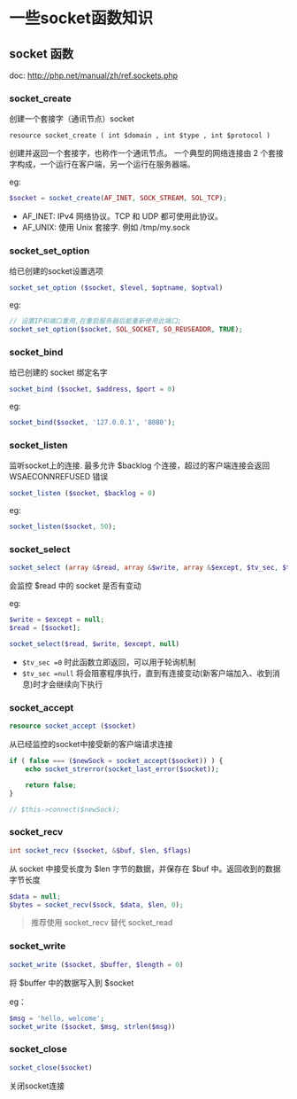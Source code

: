 # 一些socket函数知识


## socket 函数

doc: http://php.net/manual/zh/ref.sockets.php

### socket_create

创建一个套接字（通讯节点）socket

``` 
resource socket_create ( int $domain , int $type , int $protocol )
```

创建并返回一个套接字，也称作一个通讯节点。
一个典型的网络连接由 2 个套接字构成，一个运行在客户端，另一个运行在服务器端。

eg:

```php
$socket = socket_create(AF_INET, SOCK_STREAM, SOL_TCP);
```

- AF_INET: IPv4 网络协议。TCP 和 UDP 都可使用此协议。
- AF_UNIX: 使用 Unix 套接字. 例如 /tmp/my.sock

### socket_set_option

给已创建的socket设置选项

```php
socket_set_option ($socket, $level, $optname, $optval)
```

eg:

```php
// 设置IP和端口重用,在重启服务器后能重新使用此端口;
socket_set_option($socket, SOL_SOCKET, SO_REUSEADDR, TRUE);
```

### socket_bind

给已创建的 socket 绑定名字

```php
socket_bind ($socket, $address, $port = 0)
```

eg:

```php
socket_bind($socket, '127.0.0.1', '8080');
```

### socket_listen

监听socket上的连接. 最多允许 $backlog 个连接，超过的客户端连接会返回 WSAECONNREFUSED 错误

```php
socket_listen ($socket, $backlog = 0)
```

eg:

```php
socket_listen($socket, 50);
```

### socket_select

```php
socket_select (array &$read, array &$write, array &$except, $tv_sec, $tv_usec = 0)
```

会监控 $read 中的 socket 是否有变动

eg:

```php
$write = $except = null;
$read = [$socket];

socket_select($read, $write, $except, null)
```

- `$tv_sec =0` 时此函数立即返回，可以用于轮询机制
- `$tv_sec =null` 将会阻塞程序执行，直到有连接变动(新客户端加入、收到消息)时才会继续向下执行

### socket_accept

```php
resource socket_accept ($socket)
```

从已经监控的socket中接受新的客户端请求连接


```php
if ( false === ($newSock = socket_accept($socket)) ) {
    echo socket_strerror(socket_last_error($socket));

    return false;
}

// $this->connect($newSock);
```

### socket_recv

```php
int socket_recv ($socket, &$buf, $len, $flags)
```

从 socket 中接受长度为 $len 字节的数据，并保存在 $buf 中。返回收到的数据字节长度

```php
$data = null;
$bytes = socket_recv($sock, $data, $len, 0);
```

> 推荐使用 socket_recv 替代 socket_read

### socket_write

```php
socket_write ($socket, $buffer, $length = 0)
```

将 $buffer 中的数据写入到 $socket

eg：

```php
$msg = 'hello, welcome';
socket_write ($socket, $msg, strlen($msg))
```

### socket_close

```php
socket_close($socket)
```

关闭socket连接